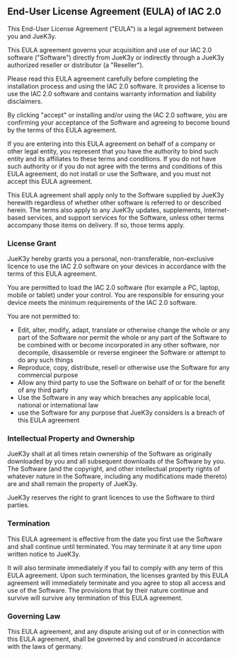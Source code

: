 <h2>End-User License Agreement (EULA) of IAC 2.0</h2>

<p>This End-User License Agreement ("EULA") is a legal agreement between you and JueK3y.</p>

<p>This EULA agreement governs your acquisition and use of our IAC 2.0 software ("Software") directly from JueK3y or indirectly through a JueK3y authorized reseller or distributor (a "Reseller"). </p>

<p>Please read this EULA agreement carefully before completing the installation process and using the IAC 2.0 software. It provides a license to use the IAC 2.0 software and contains warranty information and liability disclaimers.</p>

<p>By clicking "accept" or installing and/or using the IAC 2.0 software, you are confirming your acceptance of the Software and agreeing to become bound by the terms of this EULA agreement.</p>

<p>If you are entering into this EULA agreement on behalf of a company or other legal entity, you represent that you have the authority to bind such entity and its affiliates to these terms and conditions. If you do not have such authority or if you do not agree with the terms and conditions of this EULA agreement, do not install or use the Software, and you must not accept this EULA agreement.</p>

<p>This EULA agreement shall apply only to the Software supplied by JueK3y herewith regardless of whether other software is referred to or described herein. The terms also apply to any JueK3y updates, supplements, Internet-based services, and support services for the Software, unless other terms accompany those items on delivery. If so, those terms apply.</p>

<h3>License Grant</h3>

<p>JueK3y hereby grants you a personal, non-transferable, non-exclusive licence to use the IAC 2.0 software on your devices in accordance with the terms of this EULA agreement.</p>

<p>You are permitted to load the IAC 2.0 software (for example a PC, laptop, mobile or tablet) under your control. You are responsible for ensuring your device meets the minimum requirements of the IAC 2.0 software.</p>

<p>You are not permitted to:</p>

<ul>
<li>Edit, alter, modify, adapt, translate or otherwise change the whole or any part of the Software nor permit the whole or any part of the Software to be combined with or become incorporated in any other software, nor decompile, disassemble or reverse engineer the Software or attempt to do any such things</li>
<li>Reproduce, copy, distribute, resell or otherwise use the Software for any commercial purpose</li>
<li>Allow any third party to use the Software on behalf of or for the benefit of any third party</li>
<li>Use the Software in any way which breaches any applicable local, national or international law</li>
<li>use the Software for any purpose that JueK3y considers is a breach of this EULA agreement</li>
</ul>

<h3>Intellectual Property and Ownership</h3>

<p>JueK3y shall at all times retain ownership of the Software as originally downloaded by you and all subsequent downloads of the Software by you. The Software (and the copyright, and other intellectual property rights of whatever nature in the Software, including any modifications made thereto) are and shall remain the property of JueK3y.</p>

<p>JueK3y reserves the right to grant licences to use the Software to third parties.</p>

<h3>Termination</h3>

<p>This EULA agreement is effective from the date you first use the Software and shall continue until terminated. You may terminate it at any time upon written notice to JueK3y.</p>

<p>It will also terminate immediately if you fail to comply with any term of this EULA agreement. Upon such termination, the licenses granted by this EULA agreement will immediately terminate and you agree to stop all access and use of the Software. The provisions that by their nature continue and survive will survive any termination of this EULA agreement.</p>

<h3>Governing Law</h3>

<p>This EULA agreement, and any dispute arising out of or in connection with this EULA agreement, shall be governed by and construed in accordance with the laws of germany.</p>
